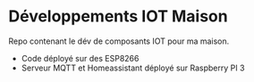 # Développements IOT Maison
Repo contenant le dév de composants IOT pour ma maison.

* Code déployé sur des ESP8266
* Serveur MQTT et Homeassistant déployé sur Raspberry PI 3